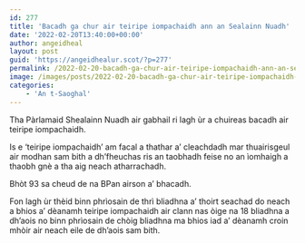 ```yaml
---
id: 277
title: 'Bacadh ga chur air teiripe iompachaidh ann an Sealainn Nuadh'
date: '2022-02-20T13:40:00+00:00'
author: angeidheal
layout: post
guid: 'https://angeidhealur.scot/?p=277'
permalink: /2022-02-20-bacadh-ga-chur-air-teiripe-iompachaidh-ann-an-sealainn-nuadh/
image: /images/posts/2022-02-20-bacadh-ga-chur-air-teiripe-iompachaidh-ann-an-sealainn-nuadh-scaled.webp
categories:
    - 'An t-Saoghal'
---
```


Tha Pàrlamaid Shealainn Nuadh air gabhail ri lagh ùr a chuireas bacadh air teiripe iompachaidh.

Is e ‘teiripe iompachaidh’ am facal a thathar a’ cleachdadh mar thuairisgeul air modhan sam bith a dh’fheuchas ris an taobhadh feise no an ìomhaigh a thaobh gnè a tha aig neach atharrachadh.

Bhòt 93 sa cheud de na BPan airson a’ bhacadh.

Fon lagh ùr thèid binn phrìosain de thrì bliadhna a’ thoirt seachad do neach a bhios a’ dèanamh teiripe iompachaidh air clann nas òige na 18 bliadhna a dh’aois no binn phrìosain de chòig bliadhna ma bhios iad a’ dèanamh croin mhòir air neach eile de dh’aois sam bith.
